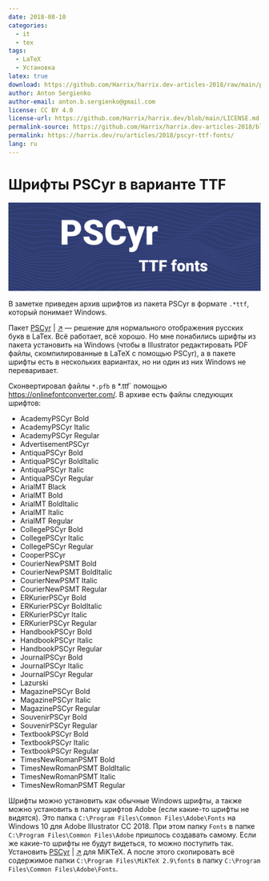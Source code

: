 ```yaml
---
date: 2018-08-10
categories:
  - it
  - tex
tags:
  - LaTeX
  - Установка
latex: true
download: https://github.com/Harrix/harrix.dev-articles-2018/raw/main/pscyr-ttf-fonts/files/pscyr-ttf-fonts.zip
author: Anton Sergienko
author-email: anton.b.sergienko@gmail.com
license: CC BY 4.0
license-url: https://github.com/Harrix/harrix.dev/blob/main/LICENSE.md
permalink-source: https://github.com/Harrix/harrix.dev-articles-2018/blob/main/pscyr-ttf-fonts/pscyr-ttf-fonts.md
permalink: https://harrix.dev/ru/articles/2018/pscyr-ttf-fonts/
lang: ru
---
```


# Шрифты PSCyr в варианте TTF

![Featured image](featured-image.svg)

В заметке приведен архив шрифтов из пакета PSCyr в формате `.*ttf`, который понимает Windows.

Пакет [PSCyr](https://github.com/Harrix/harrix.dev-articles-2018/blob/main/pscyr/pscyr.md) | [↗️](https://harrix.dev/ru/articles/2018/pscyr/) — решение для нормального отображения русских букв в LaTex. Всё работает, всё хорошо. Но мне понабились шрифты из пакета установить на Windows (чтобы в Illustrator редактировать PDF файлы, скомпилированные в LaTeX с помощью PSCyr), а в пакете шрифты есть в нескольких вариантах, но ни один из них Windows не переваривает.

Сконвертировал файлы `*.pfb` в \*.ttf` помощью <https://onlinefontconverter.com/>. В архиве есть файлы следующих шрифтов:

- AcademyPSCyr Bold
- AcademyPSCyr Italic
- AcademyPSCyr Regular
- AdvertisementPSCyr
- AntiquaPSCyr Bold
- AntiquaPSCyr BoldItalic
- AntiquaPSCyr Italic
- AntiquaPSCyr Regular
- ArialMT Black
- ArialMT Bold
- ArialMT BoldItalic
- ArialMT Italic
- ArialMT Regular
- CollegePSCyr Bold
- CollegePSCyr Italic
- CollegePSCyr Regular
- CooperPSCyr
- CourierNewPSMT Bold
- CourierNewPSMT BoldItalic
- CourierNewPSMT Italic
- CourierNewPSMT Regular
- ERKurierPSCyr Bold
- ERKurierPSCyr BoldItalic
- ERKurierPSCyr Italic
- ERKurierPSCyr Regular
- HandbookPSCyr Bold
- HandbookPSCyr Italic
- HandbookPSCyr Regular
- JournalPSCyr Bold
- JournalPSCyr Italic
- JournalPSCyr Regular
- Lazurski
- MagazinePSCyr Bold
- MagazinePSCyr Italic
- MagazinePSCyr Regular
- SouvenirPSCyr Bold
- SouvenirPSCyr Regular
- TextbookPSCyr Bold
- TextbookPSCyr Italic
- TextbookPSCyr Regular
- TimesNewRomanPSMT Bold
- TimesNewRomanPSMT BoldItalic
- TimesNewRomanPSMT Italic
- TimesNewRomanPSMT Regular

Шрифты можно установить как обычные Windows шрифты, а также можно установить в папку шрифтов Adobe (если какие-то шрифты не видятся). Это папка `C:\Program Files\Common Files\Adobe\Fonts` на Windows 10 для Adobe Illustrator CC 2018. При этом папку `Fonts` в папке `C:\Program Files\Common Files\Adobe` пришлось создавать самому. Если же какие-то шрифты не будут видеться, то можно поступить так. Установить [PSCyr](https://github.com/Harrix/harrix.dev-articles-2018/blob/main/pscyr/pscyr.md) | [↗️](https://harrix.dev/ru/articles/2018/pscyr/) для MiKTeX. А после этого скопировать всё содержимое папки `C:\Program Files\MiKTeX 2.9\fonts` в папку `C:\Program Files\Common Files\Adobe\Fonts`.
